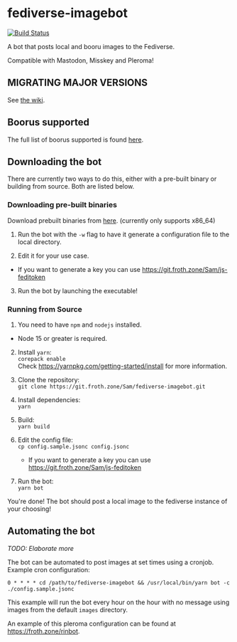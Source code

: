 # fediverse-imagebot

[![Build Status](https://ci.git.froth.zone/api/badges/Sam/fediverse-imagebot/status.svg)](https://ci.git.froth.zone/Sam/fediverse-imagebot)

A bot that posts local and booru images to the Fediverse.

Compatible with Mastodon, Misskey and Pleroma!

## MIGRATING MAJOR VERSIONS

See [the wiki](https://git.froth.zone/Sam/fediverse-imagebot/wiki/Migrating).

## Boorus supported

The full list of boorus supported is found [here](https://github.com/AtoraSuunva/booru/blob/master/src/sites.json).

## Downloading the bot

There are currently two ways to do this, either with a pre-built binary or building from source. Both are listed below.

### Downloading pre-built binaries

Download prebuilt binaries from [here](https://git.froth.zone/Sam/fediverse-imagebot/releases/latest). (currently only supports x86_64)

1. Run the bot with the `-w` flag to have it generate a configuration file to the local directory.

2. Edit it for your use case.

- If you want to generate a key you can use https://git.froth.zone/Sam/js-feditoken

3. Run the bot by launching the executable!

### Running from Source

1. You need to have `npm` and `nodejs` installed.

- Node 15 or greater is required.

2. Install `yarn`: \
   `corepack enable` \
    Check https://yarnpkg.com/getting-started/install for more information.

3. Clone the repository: \
   `git clone https://git.froth.zone/Sam/fediverse-imagebot.git`

4. Install dependencies: \
   `yarn`

5. Build: \
   `yarn build`

6. Edit the config file: \
   `cp config.sample.jsonc config.jsonc`
   - If you want to generate a key you can use https://git.froth.zone/Sam/js-feditoken

7. Run the bot: \
   `yarn bot`

You're done! The bot should post a local image to the fediverse instance of your choosing!

## Automating the bot

_TODO: Elaborate more_

The bot can be automated to post images at set times using a cronjob. \
Example cron configuration:

```
0 * * * * cd /path/to/fediverse-imagebot && /usr/local/bin/yarn bot -c ./config.sample.jsonc
```

This example will run the bot every hour on the hour with no message using images from the default `images` directory.

An example of this pleroma configuration can be found at https://froth.zone/rinbot.
